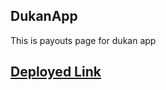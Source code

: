 ## DukanApp
<p>This is payouts page for dukan app</p>

## [Deployed Link](https://dukaan-payouts-six.vercel.app/)


